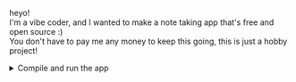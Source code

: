 <p>
    heyo! <br>
    I'm a vibe coder, and I wanted to make a note taking app that's free and open source :) <br>
    You don't have to pay me any money to keep this going, this is just a hobby project!
</p>

<details>
    <summary> Compile and run the app </summary>
    <ol>
        <li>Download python <br>
            - <a href="https://www.python.org/downloads/">https://www.python.org/downloads/</a> <br>
        </li>
        <li>Clone the git <br>
            - Run the command in the terminal: <code>git clone https://daveberrys/noteted-py.git</code> <br>
        </li>
        <li>Run the command <code>pip install -r requirements.txt</code> <br>
            - This will install all the required libraries for this project! <br>
            - Note, if you want to isolate the libraries from your seprate python, do <code>py -m venv venv</code> <br>
            - And then, run <code>venv\Scripts\Activate</code> <br>
            - Then, run <code>pip install -r requirements.txt</code> <br>
        </li>
        <li>Run the command <code>py main.py</code> <br>
            - If you're having troubles, please do an issue! <br>
        </li>
        <li>All set! <br>
        </li>
    </ol>
</details>